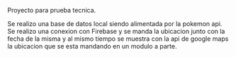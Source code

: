 Proyecto para prueba tecnica.

Se realizo una base de datos local siendo alimentada por la pokemon api.
Se realizo una conexion con Firebase y se manda la ubicacion junto con la fecha de la misma y al mismo tiempo se muestra con la api de google maps la ubicacion que se esta mandando en un modulo a parte.
